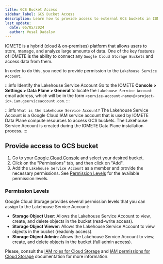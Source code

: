 ```yaml
---
title: GCS Bucket Access
sidebar_label: GCS Bucket Access
description: Learn how to provide access to external GCS buckets in IOMETE, a hybrid (cloud & on-premises based) data platform for data storage and analysis. This guide outlines simple steps to connect to GCS buckets and grant permission to the Lakehouse Service Account.
last_update:
  date: 05/05/2024
  author: Vusal Dadalov
---
```


IOMETE is a hybrid (cloud & on-premises) platform that allows users to store, manage, and analyze large amounts of data.
One of the key features of IOMETE is the ability to connect any `Google Cloud Storage Buckets` and access data from them.

In order to do this, you need to provide permission to the `Lakehouse Service Account`.

:::info Identify the Lakehouse Service Account
Go to the IOMETE **Console > Settings > Data Plane > General** to locate the `Lakehouse Service Account` email address, which will be in the form `<service-account-name>@<project-id>.iam.gserviceaccount.com`.
:::

:::info `What is the Lakehouse Service Account?`
The Lakehouse Service Account is a Google Cloud IAM service account that is used by IOMETE Data Plane compute resources to access GCS buckets.
The Lakehouse Service Account is created during the IOMETE Data Plane installation process.
:::

## Provide access to GCS bucket

1. Go to your [Google Cloud Console](https://console.cloud.google.com/) and select your desired bucket.
2. Click on the "Permissions" tab, and then click on "Add".
3. Add the `Lakehouse Service Account` as a member and provide the necessary permissions. See [Permission Levels](#permission-levels) for the available permission levels.

### Permission Levels

Google Cloud Storage provides several permission levels that you can assign to the Lakehouse Service Account:

- **Storage Object User**: Allows the Lakehouse Service Account to view, create, and delete objects in the bucket (read-write access).
- **Storage Object Viewer**: Allows the Lakehouse Service Account to view objects in the bucket (readonly access).
- **Storage Object Admin**: Allows the Lakehouse Service Account to view, create, and delete objects in the bucket (full admin access).


Please, consult the [IAM roles for Cloud Storage](https://cloud.google.com/storage/docs/access-control/iam-roles) and [IAM permissions for Cloud Storage](https://cloud.google.com/storage/docs/access-control/iam-permissions) documentation for more information.